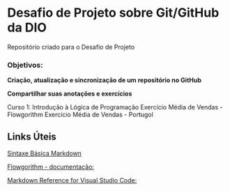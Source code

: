 # Desafio de Projeto sobre Git/GitHub da DIO
Repositório criado para o Desafio de Projeto



### Objetivos:

**Criação, atualização e sincronização de um repositório no GitHub**

**Compartilhar suas anotações e exercícios**



Curso 1: Introdução à Lógica de Programação
Exercício Média de Vendas - Flowgorithm
Exercício Média de Vendas - Portugol




## Links Úteis
[Sintaxe Básica Markdown](https://www.markdownguide.org/basic.syntax/)

[Flowgorithm - documentação:](http://www.flowgorithm.org/documentation/)

[Markdown Reference for Visual Studio Code:](https://github.com/microsoft/vscode-docs/blob/main/docs/languages/markdown.md)



